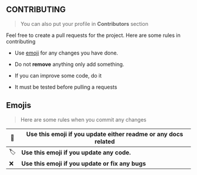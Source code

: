 ## **CONTRIBUTING**

> You can also put your profile in **Contributors** section

Feel free to create a pull requests for the project. Here are some rules in contributing

- Use <a href="#emojis">emoji</a> for any changes you have done.
  
- Do not **remove** anything only add something.
  
- If you can improve some code, do it
  
- It must be tested before pulling a requests
  

## Emojis

> Here are some rules when you commit any changes

| :book: | Use this emoji if you update either readme or any docs related |
| --- | --- |
| :label: | **Use this emoji if you update any code.** |
| :x: | **Use this emoji if you update or fix any bugs** |
